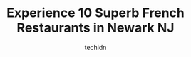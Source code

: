 ---
layout: ampstory
image: https://i0.wp.com/www.depkes.org/wp-content/uploads/2023/06/french-restaurants-0-in-newark-nj-1685846967.jpeg?resize=640,853
author: techidn
featured: false
description: Discover the impressive array of French Restaurants options in Newark NJ, where you can find 10 of the largest French Restaurants establishments in the area. From renowned classics to hidden
title: Experience 10 Superb French Restaurants in Newark NJ
cover:
   title: Experience 10 Superb French Restaurants in Newark NJ
   subtitle: Rickpate
   background: https://www.depkes.org/wp-content/uploads/2023/06/french-restaurants-0-in-newark-nj-1685846967.jpeg

pages: 
 - layout: thirds
   top: <h1>#1 Don Pepe Restaurant</h1>
   bottom: "<p>We went to Don Pepe on weekday lunch, because they have their own parking lot, that saves us from hunting for street parking. Even then, we were the 3rd last spot in the </p>"
   background: https://www.depkes.org/wp-content/uploads/2023/06/french-restaurants-1-in-newark-nj-1685846967.jpeg
   backgroundblur: true
 - layout: thirds
   top: <h1>#2 Chateau of Spain</h1>
   bottom: "<p>My girlfriend and I came here to dine for our anniversary. I made sure to make reservations in advance. This was our first time trying Chateau of Spain and it did not dis</p>"
   background: https://www.depkes.org/wp-content/uploads/2023/06/french-restaurants-2-in-newark-nj-1685846968.jpeg
   cta:
      link: https://www.depkes.org/blog/experience-10-superb-french-restaurants-in-newark-nj/
      text: Experience 10 Superb French Restaurants in Newark NJ
 - layout: thirds
   top: <h1>#3 PortuCale Restaurant & Bar</h1>
   bottom: "<p>129 Elm St, Newark, NJ 07105, United States</p>"
   background: https://www.depkes.org/wp-content/uploads/2023/06/french-restaurants-3-in-newark-nj-1685846968.jpeg
   cta:
      link: https://www.depkes.org/blog/experience-10-superb-french-restaurants-in-newark-nj/
      text: Experience 10 Superb French Restaurants in Newark NJ
 - layout: thirds
   top: <h1>#4 Madame</h1>
   bottom: "<p>390 4th St, Jersey City, NJ 07302, United States</p>"
   background: https://images.unsplash.com/photo-1580610447943-1bfbef5efe07?ixlib=rb-4.0.3&ixid=MnwxMjA3fDB8MHxwaG90by1wYWdlfHx8fGVufDB8fHx8&auto=format&fit=crop&w=640&h=853&q=80
   cta:
      link: https://www.depkes.org/blog/experience-10-superb-french-restaurants-in-newark-nj/
      text: Experience 10 Superb French Restaurants in Newark NJ
 - layout: thirds
   top: <h1>#5 Sabor Unido</h1>
   bottom: "<p>77 Jefferson St, Newark, NJ 07105, United States</p>"
   background: https://images.unsplash.com/photo-1553949345-eb786bb3f7ba?ixlib=rb-4.0.3&ixid=MnwxMjA3fDB8MHxwaG90by1wYWdlfHx8fGVufDB8fHx8&auto=format&fit=crop&w=640&h=853&q=80
   cta:
      link: https://www.depkes.org/blog/experience-10-superb-french-restaurants-in-newark-nj/
      text: Experience 10 Superb French Restaurants in Newark NJ
 - layout: thirds
   top: <h1>#6 Marcus B&P</h1>
   bottom: "<p>56 Halsey St, Newark, NJ 07102, United States</p>"
   background: https://images.unsplash.com/photo-1549241520-425e3dfc01cb?ixlib=rb-4.0.3&ixid=MnwxMjA3fDB8MHxwaG90by1wYWdlfHx8fGVufDB8fHx8&auto=format&fit=crop&w=640&h=853&q=80
   cta:
      link: https://www.depkes.org/blog/experience-10-superb-french-restaurants-in-newark-nj/
      text: Experience 10 Superb French Restaurants in Newark NJ
 - layout: thirds
   top: <h1>#7 Restaurant Lorenas</h1>
   bottom: "<p>160 Maplewood Ave, Maplewood, NJ 07040, United States</p>"
   background: https://images.unsplash.com/photo-1515405295579-ba7b45403062?ixlib=rb-4.0.3&ixid=MnwxMjA3fDB8MHxwaG90by1wYWdlfHx8fGVufDB8fHx8&auto=format&fit=crop&w=640&h=853&q=80
   cta:
      link: https://www.depkes.org/blog/experience-10-superb-french-restaurants-in-newark-nj/
      text: Experience 10 Superb French Restaurants in Newark NJ
 - layout: thirds
   middle: Continue reading...
   background: https://images.unsplash.com/photo-1591393223703-56fe1347ac62?ixlib=rb-4.0.3&ixid=MnwxMjA3fDB8MHxwaG90by1wYWdlfHx8fGVufDB8fHx8&auto=format&fit=crop&w=640&h=853&q=80
   cta:
      link: https://www.depkes.org/blog/experience-10-superb-french-restaurants-in-newark-nj/
      text: Experience 10 Superb French Restaurants in Newark NJ
      
---